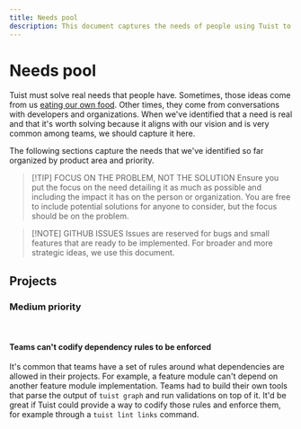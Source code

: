 ```yaml
---
title: Needs pool
description: This document captures the needs of people using Tuist to get ideas on how to improve the product.
---
```


# Needs pool

Tuist must solve real needs that people have.
Sometimes,
those ideas come from us [eating our own food](https://en.wikipedia.org/wiki/Eating_your_own_dog_food).
Other times,
they come from conversations with developers and organizations.
When we've identified that a need is real and that it's worth solving because it aligns with our vision and is very common among teams, we should capture it here.

The following sections capture the needs that we've identified so far organized by product area and priority.

> [!TIP] FOCUS ON THE PROBLEM, NOT THE SOLUTION
> Ensure you put the focus on the need detailing it as much as possible and including the impact it has on the person or organization. You are free to include potential solutions for anyone to consider, but the focus should be on the problem.

> [!NOTE] GITHUB ISSUES
> Issues are reserved for bugs and small features that are ready to be implemented. For broader and more strategic ideas, we use this document.

## Projects

### Medium priority

<br/>

#### Teams can't codify dependency rules to be enforced

It's common that teams have a set of rules around what dependencies are allowed in their projects. For example, a feature module can't depend on another feature module implementation. Teams had to build their own tools that parse the output of `tuist graph` and run validations on top of it. It'd be great if Tuist could provide a way to codify those rules and enforce them, for example through a `tuist lint links` command.